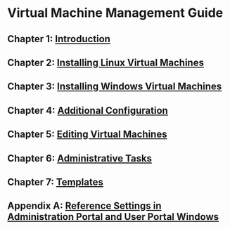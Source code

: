 # Virtual Machine Management Guide

## Chapter 1: [Introduction](../chap-Introduction)

## Chapter 2: [Installing Linux Virtual Machines](../chap-Installing_Linux_Virtual_Machines)

## Chapter 3: [Installing Windows Virtual Machines](../chap-Installing_Windows_Virtual_Machines)

## Chapter 4: [Additional Configuration](../chap-Additional_Configuration)

## Chapter 5: [Editing Virtual Machines](../chap-Editing_Virtual_Machines)

## Chapter 6: [Administrative Tasks](../chap-Administrative_Tasks)

## Chapter 7: [Templates](../chap-Templates)

## Appendix A: [Reference Settings in Administration Portal and User Portal Windows](../appe-Reference_Settings_in_Administration_Portal_and_User_Portal_Windows)
